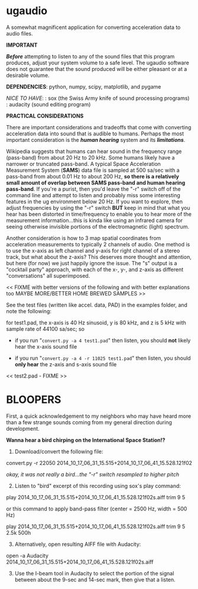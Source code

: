 # ugaudio
A somewhat magnificent application for converting acceleration data to audio files.

**IMPORTANT**

***Before*** attempting to listen to any of the sound files that this program
produces, adjust your system volume to a safe level.  The ugaudio software does
not guarantee that the sound produced will be either pleasant or at a desirable
volume.

**DEPENDENCIES**: python, numpy, scipy, matplotlib, and pygame

*NICE TO HAVE*:
: sox (the Swiss Army knife of sound processing programs)
: audacity (sound editing program)

**PRACTICAL CONSIDERATIONS**

There are important considerations and tradeoffs that come with converting
acceleration data into sound that is audible to humans. Perhaps the most
important consideration is the ***human hearing*** system and its ***limitations***.

Wikipedia suggests that humans can hear sound in the frequency range (pass-band)
from about 20 Hz to 20 kHz. Some humans likely have a narrower or truncated
pass-band. A typical Space Acceleration Measurement System (**SAMS**) data file is
sampled at 500 sa/sec with a pass-band from about 0.01 Hz to about 200 Hz, **so
there is a relatively small amount of overlap between SAMS pass-band and human
hearing pass-band**. If you're a purist, then you'd leave the "-r" switch off of
the command line and attempt to listen and probably miss some interesting
features in the ug environment below 20 Hz. If you want to explore, then adjust
frequencies by using the "-r" switch **BUT** keep in mind that what you hear has
been distorted in time/frequency to enable you to hear more of the measurement
information...this is kinda like using an infrared camera for seeing otherwise
invisible portions of the electromagnetic (light) spectrum.

Another consideration is how to 3 map spatial coordinates from acceleration
measurements to typically 2 channels of audio. One method is to use the x-axis
as left channel and y-axis for right channel of a stereo track, but what about
the z-axis? This deserves more thought and attention, but here (for now) we just
happily ignore the issue. The "s" output is a "cocktail party" approach, with each
of the x-, y-, and z-axis as different "conversations" all superimposed.

<< FIXME with better versions of the following and with better explanations too
MAYBE MORE/BETTER HOME BREWED SAMPLES >>

See the test files (written like accel. data, PAD) in the examples folder, and note
the following:

for test1.pad, the x-axis is 40 Hz sinusoid, y is 80 kHz, and z is 5 kHz with sample
rate of 44100 sa/sec; so

- if you run "`convert.py -a 4 test1.pad`"
then listen, you should **not** likely hear the x-axis sound file

- if you run "`convert.py -a 4 -r 11025 test1.pad`"
then listen, you should **only hear** the z-axis and s-axis sound file

<< test2.pad - FIXME >>


# BLOOPERS
 
First, a quick acknowledgement to my neighbors who may have heard more than a
few strange sounds coming from my general direction during development.

**Wanna hear a bird chirping on the International Space Station!?**

1. Download/convert the following file:

convert.py -r 22050 2014_10_17_06_31_15.515+2014_10_17_06_41_15.528.121f02

*okay, it was not really a bird...the "-r" switch resampled to higher pitch*

2. Listen to "bird" excerpt of this recording using sox's play command:

play 2014_10_17_06_31_15.515+2014_10_17_06_41_15.528.121f02s.aiff trim 9 5

or this command to apply band-pass filter (center = 2500 Hz, width = 500 Hz)

play 2014_10_17_06_31_15.515+2014_10_17_06_41_15.528.121f02s.aiff trim 9 5 2.5k 500h

3. Alternatively, open resulting AIFF file with Audacity:

open -a Audacity 2014_10_17_06_31_15.515+2014_10_17_06_41_15.528.121f02s.aiff

3. Use the I-beam tool in Audacity to select the portion of the signal between
about the 9-sec and 14-sec mark, then give that a listen.
